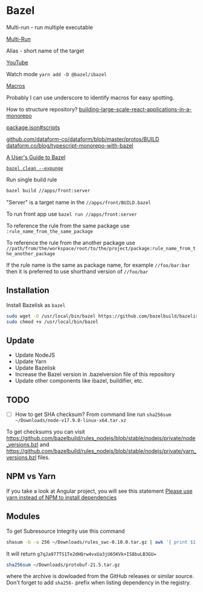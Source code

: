 # Bazel

Multi-run - run multiple executable

[Multi-Run](https://github.com/atlassian/bazel-tools/tree/master/multirun)

Alias - short name of the target

[YouTube](https://youtu.be/1KbfkOWO-DY?t=3125)

Watch mode `yarn add -D @bazel/ibazel`

[Macros](https://youtu.be/1KbfkOWO-DY?t=3793)

Probably I can use underscore to identify macros for easy spotting.

How to structure repository?
[building-large-scale-react-applications-in-a-monorepo](https://medium.com/@luisvieira_gmr/building-large-scale-react-applications-in-a-monorepo-91cd4637c131)

[package.json#scripts](https://docs.bazel.build/versions/master/build-javascript.html#step-4-linting)

[github.com/dataform-co/dataform/blob/master/protos/BUILD](https://github.com/dataform-co/dataform/blob/master/protos/BUILD)
[dataform.co/blog/typescript-monorepo-with-bazel](https://dataform.co/blog/typescript-monorepo-with-bazel)

[A User's Guide to Bazel](http://gensoft.pasteur.fr/docs/bazel/0.3.0/bazel-user-manual.html)

[`bazel clean --expunge`](https://github.com/bazelbuild/rules_nodejs/issues/1220#issuecomment-537106667)

Run single build rule

```bash
bazel build //apps/front:server
```

"Server" is a target name in the `//apps/front/BUILD.bazel`

To run front app use `bazel run //apps/front:server`

To reference the rule from the same package use `:rule_name_from_the_same_package`

To reference the rule from the another package use `//path/from/the/workspace/root/to/the/project/package:rule_name_from_the_another_package`

If the rule name is the same as package name, for example `//foo/bar:bar` then it is preferred to use shorthand version of `//foo/bar`

## Installation

Install Bazelisk as `bazel`

```sh
sudo wget -O /usr/local/bin/bazel https://github.com/bazelbuild/bazelisk/releases/latest/download/bazelisk-linux-amd64
sudo chmod +x /usr/local/bin/bazel
```

## Update

- Update NodeJS
- Update Yarn
- Update Bazelisk
- Increase the Bazel version in .bazelversion file of this repository
- Update other components like ibazel, buildifier, etc.

## TODO

- [ ] How to get SHA checksum?
      From command line run `sha256sum ~/Downloads/node-v17.9.0-linux-x64.tar.xz`

To get checksums you can visit https://github.com/bazelbuild/rules_nodejs/blob/stable/nodejs/private/node_versions.bzl
and https://github.com/bazelbuild/rules_nodejs/blob/stable/nodejs/private/yarn_versions.bzl files.

## NPM vs Yarn

If you take a look at Angular project, you will see this statement [Please use yarn instead of NPM to install dependencies](https://github.com/angular/angular/blob/5d155950e3764f72972017144edd9c7793200cd1/package.json#L13)

## Modules

To get Subresource Integrity use this command

```bash
shasum -b -a 256 ~/Downloads/rules_swc-0.10.0.tar.gz | awk '{ print $1 }' | xxd -r -p | base64
```

It will return `g7qJa977TS1Te2dHQrw4vxUa3jU65KVk+IS8buLB3GU=`

```bash
sha256sum ~/Downloads/protobuf-21.5.tar.gz
```

where the archive is dowloaded from the GitHub releases or similar source. Don't forget to add `sha256-` prefix when listing dependency in the registry.

```

```
